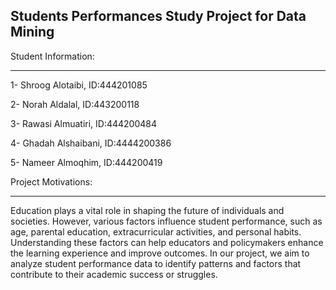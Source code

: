 Students Performances Study Project for Data Mining
-----------------------------------------------------
Student Information: 
 
--- 
1- Shroog Alotaibi, ID:444201085 
 
2- Norah Aldalal, ID:443200118 
 
3- Rawasi Almuatiri, ID:444200484 
 
4- Ghadah Alshaibani, ID:4444200386 
 
5- Nameer Almoqhim, ID:444200419                
 
 
Project Motivations: 
 
--- 
Education plays a vital role in shaping the future of individuals and societies. However, various factors influence student performance, such as age, parental education, extracurricular activities, and personal habits. Understanding these factors can help educators and policymakers enhance the learning experience and improve outcomes. 
In our project, we aim to analyze student performance data to identify patterns and factors that contribute to their academic success or struggles. 
